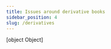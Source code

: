 ```yaml
---
title: Issues around derivative books
sidebar_position: 4
slug: /derivatives
---
```



[object Object]
